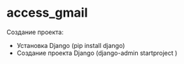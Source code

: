 # access_gmail
Создание проекта:
- Установка Django (pip install django)
- Создание проекта Django (django-admin startproject <name>)
